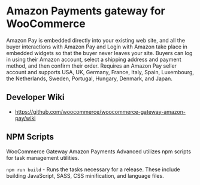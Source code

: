 Amazon Payments gateway for WooCommerce
====================

Amazon Pay is embedded directly into your existing web site, and all the buyer interactions with Amazon Pay and Login with Amazon take place in embedded widgets so that the buyer never leaves your site. Buyers can log in using their Amazon account, select a shipping address and payment method, and then confirm their order. Requires an Amazon Pay seller account and supports USA, UK, Germany, France, Italy, Spain, Luxembourg, the Netherlands, Sweden, Portugal, Hungary, Denmark, and Japan.

## Developer Wiki

- https://github.com/woocommerce/woocommerce-gateway-amazon-pay/wiki

## NPM Scripts

WooCommerce Gateway Amazon Payments Advanced utilizes npm scripts for task management utilities.

`npm run build` - Runs the tasks necessary for a release. These include building JavaScript, SASS, CSS minification, and language files.
